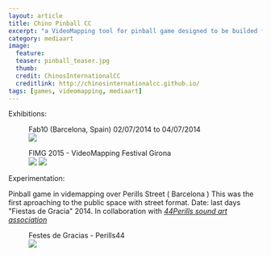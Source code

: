```yaml
---
layout: article
title: Chino Pinball CC 
excerpt: "a VideoMapping tool for pinball game designed to be builded for anyone anywhere"
category: mediaart
image: 
  feature: 
  teaser: pinball_teaser.jpg
  thumb: 
  credit: ChinosInternationalCC
  creditlink: http://chinosinternationalcc.github.io/
tags: [games, videomapping, mediaart]
---
```



Exhibitions:

<figure class="one">
	<figcaption>Fab10 (Barcelona, Spain) 02/07/2014 to 04/07/2014
	</figcaption>
	<img src="https://c2.staticflickr.com/8/7328/15899879383_8eeb98c1b0_z.jpg">
</figure>

<figure class="one">
	<figcaption>FIMG 2015 - VideoMapping Festival Girona</figcaption>
	<img src="https://c1.staticflickr.com/1/416/19874163776_13c9782fa5_z.jpg">
	<img src="https://c2.staticflickr.com/4/3667/19247034813_4c394910d4_z.jpg">
</figure>

Experimentation:

Pinball game in videmapping over Perills Street ( Barcelona )
This was the first aproaching to the public space with street format.
Date: last days "Fiestas de Gracia" 2014.
In collaboration with [*44Perills sound art association*](https://es-es.facebook.com/44Perills)


<figure class="one">
	<figcaption>Festes de Gracias - Perills44</figcaption>
	<img src="https://c2.staticflickr.com/8/7548/16330507045_db4dbaef1b_z.jpg">
</figure>


